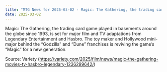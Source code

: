```yaml
---
title: "MTG News for 2025-03-02 - Magic: The Gathering, the trading card game played..."
date: 2025-03-02
---
```


Magic: The Gathering, the trading card game played in basements around the globe since 1993, is set for major film and TV adaptations from Legendary Entertainment and Hasbro. The toy maker and Hollywood mini-major behind the “Godzilla” and “Dune” franchises is reviving the game’s “Magic” for a new generation.

Source: Variety (https://variety.com/2025/film/news/magic-the-gathering-movies-tv-hasbro-legendary-1236299642/)
